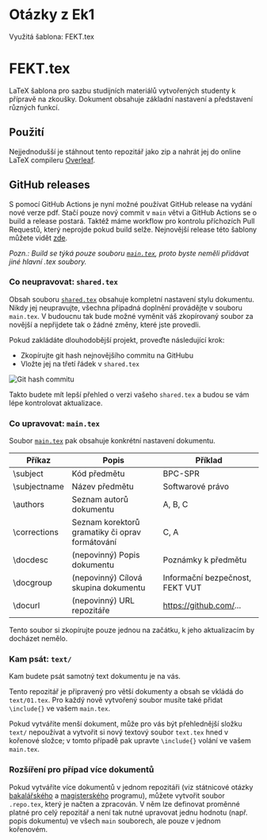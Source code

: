 # Otázky z Ek1

Využitá šablona: FEKT.tex

# FEKT.tex

LaTeX šablona pro sazbu studijních materiálů vytvořených studenty k přípravě na zkoušky.
Dokument obsahuje základní nastavení a představení různých funkcí.

## Použití

Nejjednodušší je stáhnout tento repozitář jako zip a nahrát jej do online LaTeX compileru [Overleaf](https://overleaf.com).

## GitHub releases

S pomocí GitHub Actions je nyní možné používat GitHub release na vydání nové verze pdf.
Stačí pouze nový commit v `main` větvi a GitHub Actions se o build a release postará.
Taktéž máme workflow pro kontrolu příchozích Pull Requestů, který neprojde pokud build selže.
Nejnovější release této šablony můžete vidět [zde](https://github.com/VUT-FEKT-IBE/FEKT.tex/releases/latest).

_Pozn.: Build se týká pouze souboru [`main.tex`](main.tex), proto byste neměli přidávat jiné hlavní .tex soubory._

### Co neupravovat: `shared.tex`

Obsah souboru [`shared.tex`](shared.tex) obsahuje kompletní nastavení stylu dokumentu.
Nikdy jej neupravujte, všechna případná doplnění provádějte v souboru `main.tex`.
V budoucnu tak bude možné vyměnit váš zkopírovaný soubor za novější a nepřijdete tak o žádné změny, které jste provedli.

Pokud zakládáte dlouhodobější projekt, proveďte následující krok:

- Zkopírujte git hash nejnovějšího commitu na GitHubu
- Vložte jej na třetí řádek v `shared.tex`

![Git hash commitu](images/github-commit-hash.png)

Takto budete mít lepší přehled o verzi vašeho `shared.tex` a budou se vám lépe kontrolovat aktualizace.

### Co upravovat: `main.tex`

Soubor [`main.tex`](main.tex) pak obsahuje konkrétní nastavení dokumentu.

| Příkaz       | Popis | Příklad |
|--------------|-------|---------|
| \subject     | Kód předmětu | BPC-SPR |
| \subjectname | Název předmětu | Softwarové právo |
| \authors     | Seznam autorů dokumentu | A, B, C |
| \corrections | Seznam korektorů gramatiky či oprav formátování | C, A |
| \docdesc     | (nepovinný) Popis dokumentu | Poznámky k předmětu |
| \docgroup    | (nepovinný) Cílová skupina dokumentu | Informační bezpečnost, FEKT VUT |
| \docurl      | (nepovinný) URL repozitáře | https://github.com/... |

Tento soubor si zkopírujte pouze jednou na začátku, k jeho aktualizacím by docházet nemělo.

### Kam psát: `text/`

Kam budete psát samotný text dokumentu je na vás.

Tento repozitář je připravený pro větší dokumenty a obsah se vkládá do `text/01.tex`.
Pro každý nově vytvořený soubor musíte také přidat `\include{}` ve vašem `main.tex`.

Pokud vytváříte menší dokument, může pro vás být přehlednější složku `text/` nepoužívat a vytvořit si nový textový soubor `text.tex` hned v kořenové složce; v tomto případě pak upravte `\include{}` volání ve vašem `main.tex`.

### Rozšíření pro případ více dokumentů

Pokud vytváříte více dokumentů v jednom repozitáři (viz státnicové otázky [bakalářského](https://github.com/VUT-FEKT-IBE/BPC-IBE-SZZ) a [magisterského](https://github.com/VUT-FEKT-IBE/MPC-IBE-SZZ) programu), můžete vytvořit soubor `.repo.tex`, který je načten a zpracován. V něm lze definovat proměnné platné pro celý repozitář a není tak nutné upravovat jednu hodnotu (např. popis dokumentu) ve všech `main` souborech, ale pouze v jednom kořenovém.
